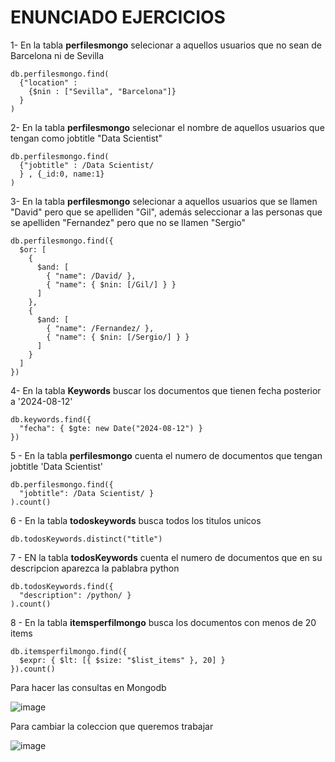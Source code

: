 # ENUNCIADO EJERCICIOS 

 1- En la tabla __perfilesmongo__ selecionar a aquellos usuarios que no sean de Barcelona ni de Sevilla 

```
db.perfilesmongo.find(
  {"location" :
    {$nin : ["Sevilla", "Barcelona"]}
  }
)

```
 
 2- En la tabla __perfilesmongo__ selecionar el nombre de aquellos usuarios que tengan como jobtitle "Data Scientist"
 
```
db.perfilesmongo.find(
  {"jobtitle" : /Data Scientist/
  } , {_id:0, name:1}
)
```
 
 3- En la tabla __perfilesmongo__ selecionar a aquellos usuarios que se llamen "David" pero que se apelliden "Gil", además seleccionar a las personas que se apelliden "Fernandez" pero que no se llamen "Sergio"

```
db.perfilesmongo.find({
  $or: [
    { 
      $and: [
        { "name": /David/ },
        { "name": { $nin: [/Gil/] } }
      ] 
    },
    { 
      $and: [
        { "name": /Fernandez/ },
        { "name": { $nin: [/Sergio/] } }
      ] 
    }
  ]
})

```

 4- En la tabla __Keywords__ buscar los documentos que tienen fecha posterior a '2024-08-12'

```
db.keywords.find({ 
  "fecha": { $gte: new Date("2024-08-12") } 
})
```

5 - En la tabla __perfilesmongo__ cuenta el numero de documentos que tengan jobtitle 'Data Scientist'

```
db.perfilesmongo.find({ 
  "jobtitle": /Data Scientist/ } 
).count()
```

6 - En la tabla __todoskeywords__ busca todos los titulos unicos

```
db.todosKeywords.distinct("title")
```

7 - EN la tabla __todosKeywords__ cuenta el numero de documentos que en su descripcion aparezca la pablabra python

```
db.todosKeywords.find({ 
  "description": /python/ } 
).count()
```

8 - En la tabla __itemsperfilmongo__ busca los documentos con menos de 20 items 

```
db.itemsperfilmongo.find({
  $expr: { $lt: [{ $size: "$list_items" }, 20] }
}).count()
```


Para hacer las consultas en Mongodb 

![image](https://github.com/user-attachments/assets/83aee315-7b4d-40e6-a1cd-6e9ca339b28b)


Para cambiar la coleccion que queremos trabajar

![image](https://github.com/user-attachments/assets/93d357c6-feea-4a67-aa55-dc90be13f2d9)

